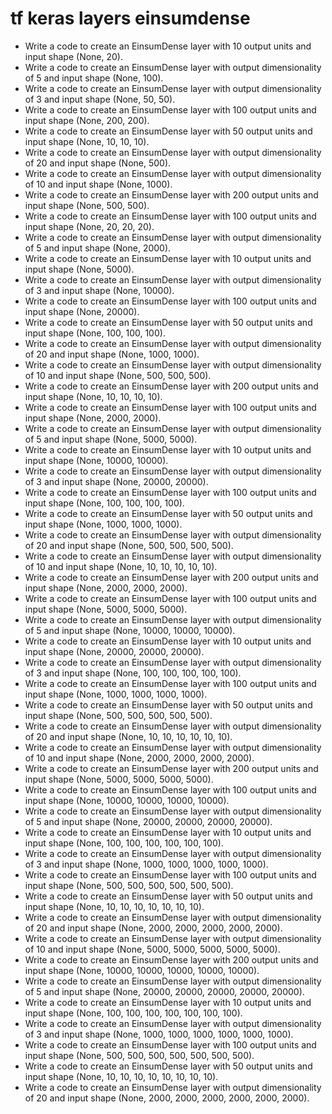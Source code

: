 # tf keras layers einsumdense

- Write a code to create an EinsumDense layer with 10 output units and input shape (None, 20).
- Write a code to create an EinsumDense layer with output dimensionality of 5 and input shape (None, 100).
- Write a code to create an EinsumDense layer with output dimensionality of 3 and input shape (None, 50, 50).
- Write a code to create an EinsumDense layer with 100 output units and input shape (None, 200, 200).
- Write a code to create an EinsumDense layer with 50 output units and input shape (None, 10, 10, 10).
- Write a code to create an EinsumDense layer with output dimensionality of 20 and input shape (None, 500).
- Write a code to create an EinsumDense layer with output dimensionality of 10 and input shape (None, 1000).
- Write a code to create an EinsumDense layer with 200 output units and input shape (None, 500, 500).
- Write a code to create an EinsumDense layer with 100 output units and input shape (None, 20, 20, 20).
- Write a code to create an EinsumDense layer with output dimensionality of 5 and input shape (None, 2000).
- Write a code to create an EinsumDense layer with 10 output units and input shape (None, 5000).
- Write a code to create an EinsumDense layer with output dimensionality of 3 and input shape (None, 10000).
- Write a code to create an EinsumDense layer with 100 output units and input shape (None, 20000).
- Write a code to create an EinsumDense layer with 50 output units and input shape (None, 100, 100, 100).
- Write a code to create an EinsumDense layer with output dimensionality of 20 and input shape (None, 1000, 1000).
- Write a code to create an EinsumDense layer with output dimensionality of 10 and input shape (None, 500, 500, 500).
- Write a code to create an EinsumDense layer with 200 output units and input shape (None, 10, 10, 10, 10).
- Write a code to create an EinsumDense layer with 100 output units and input shape (None, 2000, 2000).
- Write a code to create an EinsumDense layer with output dimensionality of 5 and input shape (None, 5000, 5000).
- Write a code to create an EinsumDense layer with 10 output units and input shape (None, 10000, 10000).
- Write a code to create an EinsumDense layer with output dimensionality of 3 and input shape (None, 20000, 20000).
- Write a code to create an EinsumDense layer with 100 output units and input shape (None, 100, 100, 100, 100).
- Write a code to create an EinsumDense layer with 50 output units and input shape (None, 1000, 1000, 1000).
- Write a code to create an EinsumDense layer with output dimensionality of 20 and input shape (None, 500, 500, 500, 500).
- Write a code to create an EinsumDense layer with output dimensionality of 10 and input shape (None, 10, 10, 10, 10, 10).
- Write a code to create an EinsumDense layer with 200 output units and input shape (None, 2000, 2000, 2000).
- Write a code to create an EinsumDense layer with 100 output units and input shape (None, 5000, 5000, 5000).
- Write a code to create an EinsumDense layer with output dimensionality of 5 and input shape (None, 10000, 10000, 10000).
- Write a code to create an EinsumDense layer with 10 output units and input shape (None, 20000, 20000, 20000).
- Write a code to create an EinsumDense layer with output dimensionality of 3 and input shape (None, 100, 100, 100, 100, 100).
- Write a code to create an EinsumDense layer with 100 output units and input shape (None, 1000, 1000, 1000, 1000).
- Write a code to create an EinsumDense layer with 50 output units and input shape (None, 500, 500, 500, 500, 500).
- Write a code to create an EinsumDense layer with output dimensionality of 20 and input shape (None, 10, 10, 10, 10, 10, 10).
- Write a code to create an EinsumDense layer with output dimensionality of 10 and input shape (None, 2000, 2000, 2000, 2000).
- Write a code to create an EinsumDense layer with 200 output units and input shape (None, 5000, 5000, 5000, 5000).
- Write a code to create an EinsumDense layer with 100 output units and input shape (None, 10000, 10000, 10000, 10000).
- Write a code to create an EinsumDense layer with output dimensionality of 5 and input shape (None, 20000, 20000, 20000, 20000).
- Write a code to create an EinsumDense layer with 10 output units and input shape (None, 100, 100, 100, 100, 100, 100).
- Write a code to create an EinsumDense layer with output dimensionality of 3 and input shape (None, 1000, 1000, 1000, 1000, 1000).
- Write a code to create an EinsumDense layer with 100 output units and input shape (None, 500, 500, 500, 500, 500, 500).
- Write a code to create an EinsumDense layer with 50 output units and input shape (None, 10, 10, 10, 10, 10, 10, 10).
- Write a code to create an EinsumDense layer with output dimensionality of 20 and input shape (None, 2000, 2000, 2000, 2000, 2000).
- Write a code to create an EinsumDense layer with output dimensionality of 10 and input shape (None, 5000, 5000, 5000, 5000, 5000).
- Write a code to create an EinsumDense layer with 200 output units and input shape (None, 10000, 10000, 10000, 10000, 10000).
- Write a code to create an EinsumDense layer with output dimensionality of 5 and input shape (None, 20000, 20000, 20000, 20000, 20000).
- Write a code to create an EinsumDense layer with 10 output units and input shape (None, 100, 100, 100, 100, 100, 100, 100).
- Write a code to create an EinsumDense layer with output dimensionality of 3 and input shape (None, 1000, 1000, 1000, 1000, 1000, 1000).
- Write a code to create an EinsumDense layer with 100 output units and input shape (None, 500, 500, 500, 500, 500, 500, 500).
- Write a code to create an EinsumDense layer with 50 output units and input shape (None, 10, 10, 10, 10, 10, 10, 10, 10).
- Write a code to create an EinsumDense layer with output dimensionality of 20 and input shape (None, 2000, 2000, 2000, 2000, 2000, 2000).